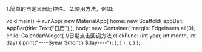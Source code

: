 1.简单的自定义日历控件。
2.使用方法，例如:

  void main() => runApp(
    new MaterialApp(
        home: new Scaffold(
            appBar: AppBar(title: Text("日历"),),
            body: new Container(
                margin: EdgeInsets.all(0),
                child: CalendarWidget(
                    //日期点击回调方法
                    clickFunc: (int year, int month, int day)
                    {
                        print("----$year $month $day----");
                    },
                )
            ),
        ),
    )
);


